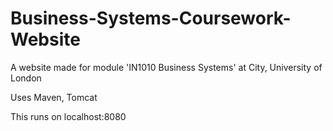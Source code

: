 # Business-Systems-Coursework-Website
A website made for module 'IN1010 Business Systems' at City, University of London

Uses Maven, Tomcat

This runs on localhost:8080
